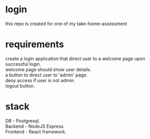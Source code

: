 # login
this repo is created for one of my take-home-assessment

# requirements
create a login application that direct user to a welcome page upon successful login.  
welcome page should show user details.  
a button to direct user to 'admin' page.  
deny access if user is not admin.  
logout button.  

# stack
DB - Postgresql.  
Backend - NodeJS Express.  
Frontend - React framework.  
